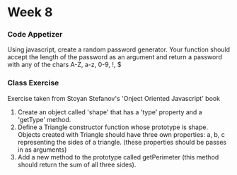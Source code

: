 # Week 8

### Code Appetizer
Using javascript, create a random password generator. Your function should accept the length of the password as an argument and return a password with any of the chars A-Z, a-z, 0-9, !, $

### Class Exercise 
Exercise taken from Stoyan Stefanov's 'Onject Oriented Javascript' book <br/>
1. Create an object called 'shape' that has a 'type' property and a 'getType' method. <br/>
2. Define a Triangle constructor function whose prototype is shape. Objects created with Triangle should have three own properties: a, b, c representing the sides of a triangle. (these properties should be passes in as arguments)<br/>
3. Add a new method to the prototype called getPerimeter (this method should return the sum of all three sides).

